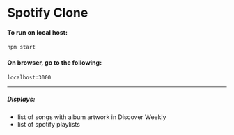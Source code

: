# Spotify Clone

#### To run on local host:
`npm start`

#### On browser, go to the following:
`localhost:3000`

---

##### Displays:
- list of songs with album artwork in Discover Weekly
- list of spotify playlists

